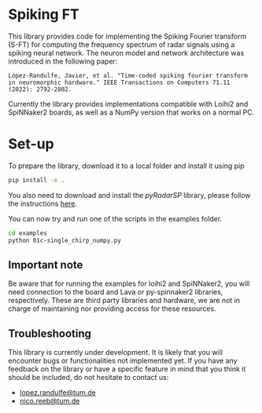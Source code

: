 # Spiking FT

This library provides code for implementing the Spiking Fourier transform (S-FT) for computing the frequency spectrum of radar signals using a spiking neural network. The neuron model and network architecture was introduced in the following paper:

```
López-Randulfe, Javier, et al. "Time-coded spiking fourier transform in neuromorphic hardware." IEEE Transactions on Computers 71.11 (2022): 2792-2802.
```

Currently the library provides implementations compatible with Loihi2 and SpiNNaker2 boards, as well as a NumPy version that works on a normal PC.

# Set-up

To prepare the library, download it to a local folder and install it using pip

```bash
pip install -e .
```

You also need to download and install the *pyRadarSP* library, please follow the instructions [here](https://gitlab.com/ki-asic/pyradarsp/).

You can now try and run one of the scripts in the examples folder.

```bash
cd examples
python 01c-single_chirp_numpy.py
```

## Important note

Be aware that for running the examples for loihi2 and SpiNNaker2, you will need connection to the board and Lava or py-spinnaker2 libraries, respectively. These are third party libraries and hardware, we are not in charge of maintaining nor providing access for these resources.

## Troubleshooting

This library is currently under development. It is likely
that you will encounter bugs or functionalities not implemented yet.
If you have any feedback on the library or have a specific feature in mind
that you think it should be included, do not hesitate to contact us:

* lopez.randulfe@tum.de
* nico.reeb@tum.de
